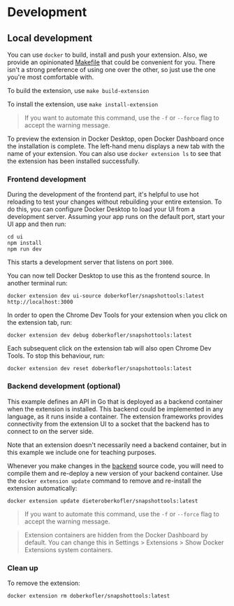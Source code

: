 # Development

## Local development

You can use `docker` to build, install and push your extension. Also, we provide an opinionated [Makefile](Makefile) that could be convenient for you. There isn't a strong preference of using one over the other, so just use the one you're most comfortable with.

To build the extension, use `make build-extension`

To install the extension, use `make install-extension`

> If you want to automate this command, use the `-f` or `--force` flag to accept the warning message.

To preview the extension in Docker Desktop, open Docker Dashboard once the installation is complete. The left-hand menu displays a new tab with the name of your extension. You can also use `docker extension ls` to see that the extension has been installed successfully.

### Frontend development

During the development of the frontend part, it's helpful to use hot reloading to test your changes without rebuilding your entire extension. To do this, you can configure Docker Desktop to load your UI from a development server.
Assuming your app runs on the default port, start your UI app and then run:

```shell
cd ui
npm install
npm run dev
```

This starts a development server that listens on port `3000`.

You can now tell Docker Desktop to use this as the frontend source. In another terminal run:

```shell
docker extension dev ui-source doberkofler/snapshottools:latest http://localhost:3000
```

In order to open the Chrome Dev Tools for your extension when you click on the extension tab, run:

```shell
docker extension dev debug doberkofler/snapshottools:latest
```

Each subsequent click on the extension tab will also open Chrome Dev Tools. To stop this behaviour, run:

```shell
docker extension dev reset doberkofler/snapshottools:latest
```

### Backend development (optional)

This example defines an API in Go that is deployed as a backend container when the extension is installed. This backend could be implemented in any language, as it runs inside a container. The extension frameworks provides connectivity from the extension UI to a socket that the backend has to connect to on the server side.

Note that an extension doesn't necessarily need a backend container, but in this example we include one for teaching purposes.

Whenever you make changes in the [backend](./backend) source code, you will need to compile them and re-deploy a new version of your backend container.
Use the `docker extension update` command to remove and re-install the extension automatically:

```shell
docker extension update dieteroberkofler/snapshottools:latest
```

> If you want to automate this command, use the `-f` or `--force` flag to accept the warning message.

> Extension containers are hidden from the Docker Dashboard by default. You can change this in Settings > Extensions > Show Docker Extensions system containers.


### Clean up

To remove the extension:

```shell
docker extension rm doberkofler/snapshottools:latest
```
